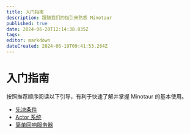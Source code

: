 ```yaml
---
title: 入门指南
description: 跟随我们的指引来熟悉 Minotaur
published: true
date: 2024-06-20T12:14:38.835Z
tags: 
editor: markdown
dateCreated: 2024-06-19T09:41:53.264Z
---
```


# 入门指南
按照推荐顺序阅读以下引导，有利于快速了解并掌握 Minotaur 的基本使用。

- [先决条件](/guide/prerequisites)
- [Actor 系统](/guide/actor-system)
- [简单回响服务器](/guide/websocket-echo-server)